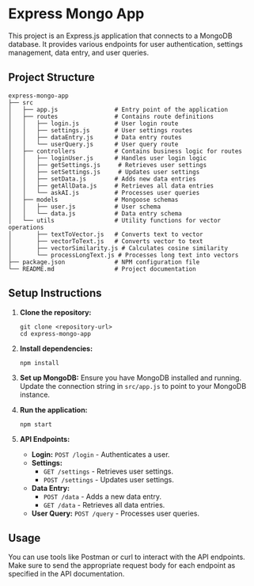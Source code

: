 # Express Mongo App

This project is an Express.js application that connects to a MongoDB database. It provides various endpoints for user authentication, settings management, data entry, and user queries.

## Project Structure

```
express-mongo-app
├── src
│   ├── app.js                # Entry point of the application
│   ├── routes                # Contains route definitions
│   │   ├── login.js          # User login route
│   │   ├── settings.js       # User settings routes
│   │   ├── dataEntry.js      # Data entry routes
│   │   └── userQuery.js      # User query route
│   ├── controllers           # Contains business logic for routes
│   │   ├── loginUser.js      # Handles user login logic
│   │   ├── getSettings.js     # Retrieves user settings
│   │   ├── setSettings.js     # Updates user settings
│   │   ├── setData.js        # Adds new data entries
│   │   ├── getAllData.js     # Retrieves all data entries
│   │   └── askAI.js          # Processes user queries
│   ├── models                # Mongoose schemas
│   │   ├── user.js           # User schema
│   │   └── data.js           # Data entry schema
│   └── utils                 # Utility functions for vector operations
│       ├── textToVector.js   # Converts text to vector
│       ├── vectorToText.js   # Converts vector to text
│       ├── vectorSimilarity.js # Calculates cosine similarity
│       └── processLongText.js # Processes long text into vectors
├── package.json              # NPM configuration file
└── README.md                 # Project documentation
```

## Setup Instructions

1. **Clone the repository:**
   ```
   git clone <repository-url>
   cd express-mongo-app
   ```

2. **Install dependencies:**
   ```
   npm install
   ```

3. **Set up MongoDB:**
   Ensure you have MongoDB installed and running. Update the connection string in `src/app.js` to point to your MongoDB instance.

4. **Run the application:**
   ```
   npm start
   ```

5. **API Endpoints:**
   - **Login:** `POST /login` - Authenticates a user.
   - **Settings:**
     - `GET /settings` - Retrieves user settings.
     - `POST /settings` - Updates user settings.
   - **Data Entry:**
     - `POST /data` - Adds a new data entry.
     - `GET /data` - Retrieves all data entries.
   - **User Query:** `POST /query` - Processes user queries.

## Usage

You can use tools like Postman or curl to interact with the API endpoints. Make sure to send the appropriate request body for each endpoint as specified in the API documentation.